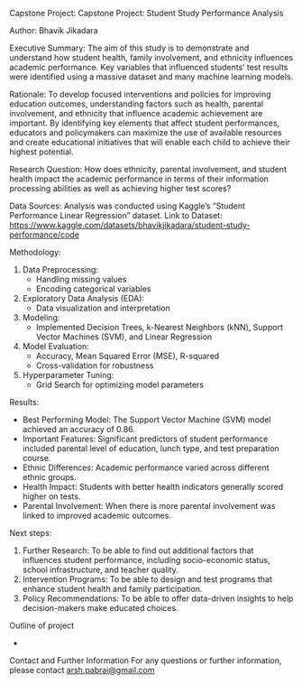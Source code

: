 Capstone Project: Capstone Project: Student Study Performance Analysis

Author: Bhavik Jikadara

Executive Summary: The aim of this study is to demonstrate and understand how student health, family involvement, and ethnicity influences academic performance. Key variables that influenced students’ test results were identified using a massive dataset and many machine learning models.

Rationale: To develop focused interventions and policies for improving education outcomes, understanding factors such as health, parental involvement, and ethnicity that influence academic achievement are important. By identifying key elements that affect student performances, educators and policymakers can maximize the use of available resources and create educational initiatives that will enable each child to achieve their highest potential.

Research Question: How does ethnicity, parental involvement, and student health impact the academic performance in terms of their information processing abilities as well as achieving higher test scores?

Data Sources: Analysis was conducted using Kaggle’s “Student Performance Linear Regression” dataset. Link to Dataset: https://www.kaggle.com/datasets/bhavikjikadara/student-study-performance/code


Methodology:
1. Data Preprocessing:
   - Handling missing values
   - Encoding categorical variables
2. Exploratory Data Analysis (EDA):
   - Data visualization and interpretation
3. Modeling:
   - Implemented Decision Trees, k-Nearest Neighbors (kNN), Support Vector Machines (SVM), and Linear Regression
4. Model Evaluation:
   - Accuracy, Mean Squared Error (MSE), R-squared
   - Cross-validation for robustness
5. Hyperparameter Tuning:
   - Grid Search for optimizing model parameters

Results:
- Best Performing Model: The Support Vector Machine (SVM) model achieved an accuracy of 0.86.
- Important Features: Significant predictors of student performance included parental level of education, lunch type, and test preparation course.
- Ethnic Differences: Academic performance varied across different ethnic groups.
- Health Impact: Students with better health indicators generally scored higher on tests.
- Parental Involvement: When there is more parental involvement was linked to improved academic outcomes.

Next steps:
1. Further Research: To be able to find out additional factors that influences student performance, including socio-economic status, school infrastructure, and teacher quality.
2. Intervention Programs: To be able to design and test programs that enhance student health and family participation.
3. Policy Recommendations: To be able to offer data-driven insights to help decision-makers make educated choices.

Outline of project

- 

Contact and Further Information
For any questions or further information, please contact arsh.pabrai@gmail.com
